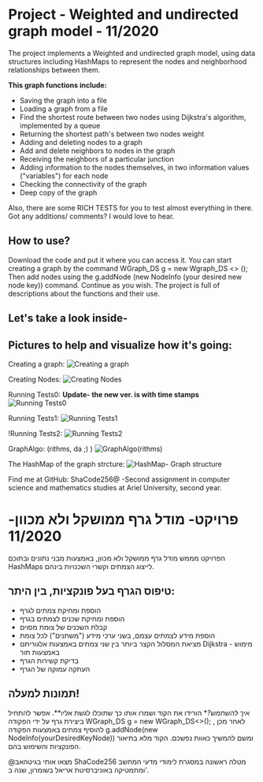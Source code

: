 # Project - Weighted and undirected graph model - 11/2020 

The project implements a Weighted and undirected graph model, using data structures including HashMaps to represent the nodes and neighborhood relationships between them.

**This graph functions include:**

* Saving the graph into a file
* Loading a graph from a file
* Find the shortest route between two nodes using Dijkstra's algorithm, implemented by a queue
* Returning the shortest path's between two nodes weight
* Adding and deleting nodes to a graph
* Add and delete neighbors to nodes in the graph
* Receiving the neighbors of a particular junction
* Adding information to the nodes themselves, in two information values ("variables") for each node
* Checking the connectivity of the graph
* Deep copy of the graph

Also, there are some RICH TESTS for you to test almost everything in there.
Got any additions/ comments? I would love to hear. 

## **How to use?**
Download the code and put it where you can access it. You can start creating a graph by the command WGraph_DS g = new Wgraph_DS <> (); Then add nodes using the g.addNode (new NodeInfo (your desired new node key)) command.
Continue as you wish. The project is full of descriptions about the functions and their use.

## Let's take a look inside-
## Pictures to help and visualize how it's going:

Creating a graph:
![Creating a graph](https://github.com/shaCode256/Ex1/blob/feeacf95fbf195c88333e7e161055118753f9ed0/readMePictures/create%20a%20graph.png)

Creating Nodes:
![Creating Nodes](https://github.com/shaCode256/Ex1/blob/feeacf95fbf195c88333e7e161055118753f9ed0/readMePictures/createNodes.png)

Running Tests0: **Update- the new ver. is with time stamps**
![Running Tests0](https://github.com/shaCode256/Ex1/blob/master/readMePictures/testing%20with%20time.png)

Running Tests1:
![Running Tests1](https://github.com/shaCode256/Ex1/blob/feeacf95fbf195c88333e7e161055118753f9ed0/readMePictures/runTheTests.png)

!Running Tests2:
![Running Tests2](https://github.com/shaCode256/Ex1/blob/feeacf95fbf195c88333e7e161055118753f9ed0/readMePictures/RunTheTests2.png)

GraphAlgo: (rithms, da ;) )
![GraphAlgo(rithms)](https://github.com/shaCode256/Ex1/blob/feeacf95fbf195c88333e7e161055118753f9ed0/readMePictures/Graph_Algo.png)

The HashMap of the graph strcture:
![HashMap- Graph structure](https://github.com/shaCode256/Ex1/blob/feeacf95fbf195c88333e7e161055118753f9ed0/readMePictures/HashMap%20graph%20structure.png)


Find me at GitHub: ShaCode256@
-Second assignment in computer science and mathematics studies at Ariel University, second year.



 # פרויקט- מודל גרף ממושקל ולא מכוון- 11/2020

הפרויקט מממש מודל גרף ממושקל ולא מכוון, באמצעות מבני נתונים ובתוכם HashMaps לייצוג הצמתים וקשרי השכנויות בינהם.
## טיפוס הגרף בעל פונקציות, בין היתר: 

* הוספת ומחיקת צמתים לגרף
* הוספת ומחיקת שכנים לצמתים בגרף
* קבלת השכנים של צומת מסוים
* הוספת מידע לצמתים עצמם, בשני ערכי מידע ("משתנים") לכל צומת
* מציאת המסלול הקצר ביותר בין שני צמתים באמצעות אלגוריתם Dijkstra - מימוש באמצעות תור 
* בדיקת קשירות הגרף
* העתקה עמוקה של הגרף

## תמונות למעלה!

*איך להשתמש?**  הורידו את הקוד ושמרו אותו כך שתוכלו לגשת אליו**. 
אפשר להתחיל ביצירת גרף על ידי הפקודה  WGraph_DS g = new WGraph_DS<>(); , 
לאחר מכן להוסיף צמתים באמצעות הפקודה g.addNode(new NodeInfo(yourDesiredKeyNode))
ומשם להמשיך כאוות נפשכם.
הקוד מלא בתיאור הפונקציות והשימוש בהם.

@מצאו אותי בגיטהאב ShaCode256
מטלה ראשונה במסגרת לימודי מדעי המחשב ומתמטיקה באוניברסיטת אריאל בשומרון, שנה ב'.




